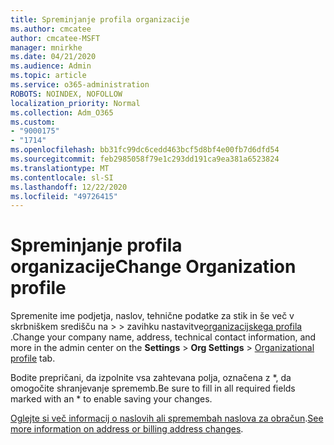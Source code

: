 ```yaml
---
title: Spreminjanje profila organizacije
ms.author: cmcatee
author: cmcatee-MSFT
manager: mnirkhe
ms.date: 04/21/2020
ms.audience: Admin
ms.topic: article
ms.service: o365-administration
ROBOTS: NOINDEX, NOFOLLOW
localization_priority: Normal
ms.collection: Adm_O365
ms.custom:
- "9000175"
- "1714"
ms.openlocfilehash: bb31fc99dc6cedd463bcf5d8bf4e00fb7d6dfd54
ms.sourcegitcommit: feb2985058f79e1c293dd191ca9ea381a6523824
ms.translationtype: MT
ms.contentlocale: sl-SI
ms.lasthandoff: 12/22/2020
ms.locfileid: "49726415"
---
```

# <a name="change-organization-profile"></a><span data-ttu-id="9ea3b-102">Spreminjanje profila organizacije</span><span class="sxs-lookup"><span data-stu-id="9ea3b-102">Change Organization profile</span></span>

<span data-ttu-id="9ea3b-103">Spremenite ime podjetja, naslov, tehnične podatke za stik in še več v skrbniškem središču na   >    >  zavihku nastavitve[organizacijskega profila](https://admin.microsoft.com/AdminPortal/Home#/Settings/OrganizationProfile/:/Settings/L1/OrganizationInformation) .</span><span class="sxs-lookup"><span data-stu-id="9ea3b-103">Change your company name, address, technical contact information, and more in the admin center on the **Settings** > **Org Settings** > [Organizational profile](https://admin.microsoft.com/AdminPortal/Home#/Settings/OrganizationProfile/:/Settings/L1/OrganizationInformation) tab.</span></span>

<span data-ttu-id="9ea3b-104">Bodite prepričani, da izpolnite vsa zahtevana polja, označena z \*, da omogočite shranjevanje sprememb.</span><span class="sxs-lookup"><span data-stu-id="9ea3b-104">Be sure to fill in all required fields marked with an \* to enable saving your changes.</span></span>

<span data-ttu-id="9ea3b-105">[Oglejte si več informacij o naslovih ali spremembah naslova za obračun](https://docs.microsoft.com/microsoft-365/admin/manage/change-address-contact-and-more).</span><span class="sxs-lookup"><span data-stu-id="9ea3b-105">[See more information on address or billing address changes](https://docs.microsoft.com/microsoft-365/admin/manage/change-address-contact-and-more).</span></span>
